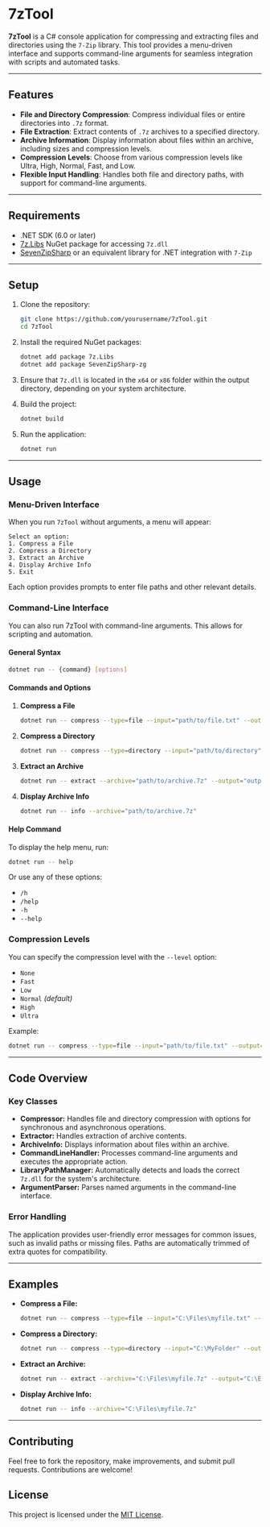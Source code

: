 # 7zTool

**7zTool** is a C# console application for compressing and extracting files and directories using the `7-Zip` library. This tool provides a menu-driven interface and supports command-line arguments for seamless integration with scripts and automated tasks.

---

## Features

- **File and Directory Compression**: Compress individual files or entire directories into `.7z` format.
- **File Extraction**: Extract contents of `.7z` archives to a specified directory.
- **Archive Information**: Display information about files within an archive, including sizes and compression levels.
- **Compression Levels**: Choose from various compression levels like Ultra, High, Normal, Fast, and Low.
- **Flexible Input Handling**: Handles both file and directory paths, with support for command-line arguments.

---

## Requirements

- .NET SDK (6.0 or later)
- [7z.Libs](https://www.nuget.org/packages/7z.Libs) NuGet package for accessing `7z.dll`
- [SevenZipSharp](https://www.nuget.org/packages/SevenZipSharp) or an equivalent library for .NET integration with `7-Zip`

---

## Setup

1. Clone the repository:

    ```bash
    git clone https://github.com/yourusername/7zTool.git
    cd 7zTool
    ```

2. Install the required NuGet packages:

    ```bash
    dotnet add package 7z.Libs
    dotnet add package SevenZipSharp-zg
    ```

3. Ensure that `7z.dll` is located in the `x64` or `x86` folder within the output directory, depending on your system architecture.

4. Build the project:

    ```bash
    dotnet build
    ```

5. Run the application:

    ```bash
    dotnet run
    ```

---

## Usage

### Menu-Driven Interface

When you run `7zTool` without arguments, a menu will appear:

```plaintext
Select an option:
1. Compress a File
2. Compress a Directory
3. Extract an Archive
4. Display Archive Info
5. Exit
```

Each option provides prompts to enter file paths and other relevant details.

### Command-Line Interface

You can also run 7zTool with command-line arguments. This allows for scripting and automation.

#### General Syntax

```bash
dotnet run -- {command} [options]
```

#### Commands and Options

1. **Compress a File**

    ```bash
    dotnet run -- compress --type=file --input="path/to/file.txt" --output="output.7z" --level=High
    ```

1. **Compress a Directory**

    ```bash
    dotnet run -- compress --type=directory --input="path/to/directory" --output="output.7z" --level=Ultra
    ```

1. **Extract an Archive**

    ```bash
    dotnet run -- extract --archive="path/to/archive.7z" --output="output_directory"
    ```

1. **Display Archive Info**

    ```bash
    dotnet run -- info --archive="path/to/archive.7z"
    ```

#### Help Command

To display the help menu, run:

```bash
dotnet run -- help
```

Or use any of these options:

- `/h`
- `/help`
- `-h`
- `--help`

### Compression Levels

You can specify the compression level with the `--level` option:

- `None`
- `Fast`
- `Low`
- `Normal` _(default)_
- `High`
- `Ultra`

Example:

```bash
dotnet run -- compress --type=file --input="path/to/file.txt" --output="output.7z" --level=Ultra
```

---

## Code Overview

### Key Classes

- **Compressor:** Handles file and directory compression with options for synchronous and asynchronous operations.
- **Extractor:** Handles extraction of archive contents.
- **ArchiveInfo:** Displays information about files within an archive.
- **CommandLineHandler:** Processes command-line arguments and executes the appropriate action.
- **LibraryPathManager:** Automatically detects and loads the correct `7z.dll` for the system's architecture.
- **ArgumentParser:** Parses named arguments in the command-line interface.

### Error Handling

The application provides user-friendly error messages for common issues, such as invalid paths or missing files. Paths are automatically trimmed of extra quotes for compatibility.

---

## Examples

- **Compress a File:**

    ```bash
    dotnet run -- compress --type=file --input="C:\Files\myfile.txt" --output="C:\Files\myfile.7z" --level=High
    ```

- **Compress a Directory:**

    ```bash
    dotnet run -- compress --type=directory --input="C:\MyFolder" --output="C:\MyFolderArchive.7z" --level=Ultra
    ```

- **Extract an Archive:**

    ```bash
    dotnet run -- extract --archive="C:\Files\myfile.7z" --output="C:\ExtractedFiles"
    ```

- **Display Archive Info:**

    ```bash
    dotnet run -- info --archive="C:\Files\myfile.7z"
    ```

---

## Contributing

Feel free to fork the repository, make improvements, and submit pull requests. Contributions are welcome!

## License

This project is licensed under the [MIT License](LICENSE).
